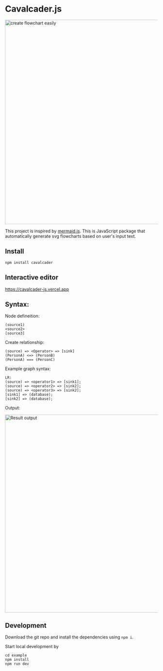 # Cavalcader.js

<img width="674" alt="create flowchart easily" src="https://github.com/zikunw/Cavalcader.js/assets/68682076/a96c5f03-faff-47bf-b444-6c8a0e900bf7">

This project is inspired by [mermaid.js]([mermaid.js](https://mermaid.js.org)). This is JavaScript package that automatically generate svg flowcharts based on user's input text.

## Install
```
npm install cavalcader
```

## Interactive editor
https://cavalcader-js.vercel.app

## Syntax:

Node defineition:
```
(source1)
<source2>
[source3]
```

Create relationship:
```
(source) => <Operator> => [sink]
(PersonA) <=> (PersonB)
(PersonA) === (PersonC)
```

Example graph syntax:
```
LR:
(source) => <operator1> => [sink1];
(source) => <operator2> => [sink2];
(source) => <operator3> => [sink2];
[sink1] => (database);
[sink2] => (database);
```

Output:

<img width="653" alt="Result output" src="https://github.com/zikunw/Cavalcader.js/assets/68682076/781e57db-9351-4a00-a807-b134e1e016d0">


## Development

Download the git repo and install the dependencies using `npm i`.

Start local development by
```
cd example
npm install
npm run dev
```

